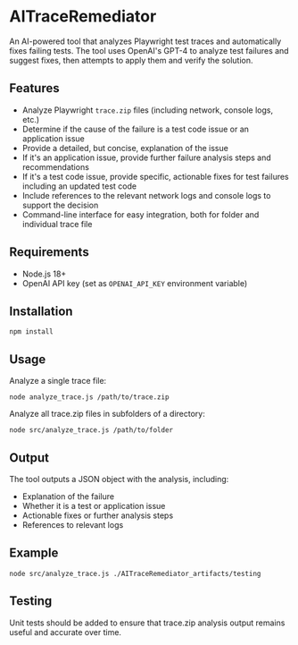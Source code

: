 # AITraceRemediator

An AI-powered tool that analyzes Playwright test traces and automatically fixes failing tests. The tool uses OpenAI's GPT-4 to analyze test failures and suggest fixes, then attempts to apply them and verify the solution.

## Features
- Analyze Playwright `trace.zip` files (including network, console logs, etc.)
- Determine if the cause of the failure is a test code issue or an application issue
- Provide a detailed, but concise, explanation of the issue
- If it's an application issue, provide further failure analysis steps and recommendations
- If it's a test code issue, provide specific, actionable fixes for test failures including an updated test code
- Include references to the relevant network logs and console logs to support the decision
- Command-line interface for easy integration, both for folder and individual trace file

## Requirements
- Node.js 18+
- OpenAI API key (set as `OPENAI_API_KEY` environment variable)

## Installation
```
npm install
```

## Usage
Analyze a single trace file:
```
node analyze_trace.js /path/to/trace.zip
```

Analyze all trace.zip files in subfolders of a directory:
```
node src/analyze_trace.js /path/to/folder
```

## Output
The tool outputs a JSON object with the analysis, including:
- Explanation of the failure
- Whether it is a test or application issue
- Actionable fixes or further analysis steps
- References to relevant logs

## Example
```
node src/analyze_trace.js ./AITraceRemediator_artifacts/testing
```

## Testing
Unit tests should be added to ensure that trace.zip analysis output remains useful and accurate over time. 